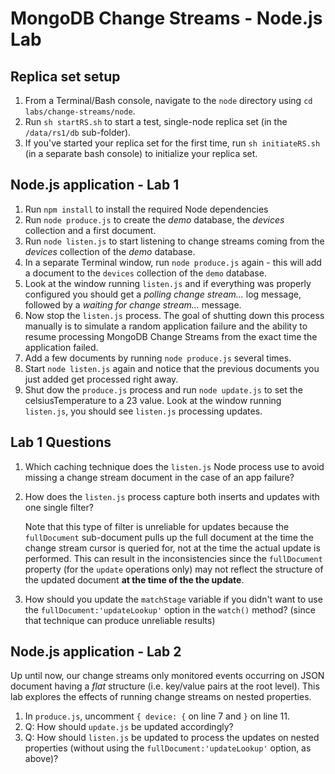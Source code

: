 # MongoDB Change Streams - Node.js Lab

## Replica set setup

1. From a Terminal/Bash console, navigate to the `node` directory using `cd labs/change-streams/node`.
1. Run `sh startRS.sh` to start a test, single-node replica set (in the `/data/rs1/db` sub-folder).
1. If you've started your replica set for the first time, run `sh initiateRS.sh` (in a separate bash console) to initialize your replica set.

## Node.js application - Lab 1

1. Run `npm install` to install the required Node dependencies
1. Run `node produce.js` to create the _demo_ database, the _devices_ collection and a first document.
1. Run `node listen.js` to start listening to change streams coming from the _devices_ collection of the _demo_ database.
1. In a separate Terminal window, run `node produce.js` again - this will add a document to the `devices` collection of the `demo` database.
1. Look at the window running `listen.js` and if everything was properly configured you should get a *polling change stream...* log message, followed by a *waiting for change stream...* message.
1. Now stop the `listen.js` process. The goal of shutting down this process manually is to simulate a random application failure and the ability to resume processing MongoDB Change Streams from the exact time the application failed.
1. Add a few documents by running `node produce.js` several times.
1. Start `node listen.js` again and notice that the previous documents you just added get processed right away.
1. Shut dow the `produce.js` process and run `node update.js` to set the celsiusTemperature to a 23 value. Look at the window running `listen.js`, you should see `listen.js` processing updates.

## Lab 1 Questions

1. Which caching technique does the `listen.js` Node process use to avoid missing a change stream document in the case of an app failure?
1. How does the `listen.js` process capture both inserts and updates with one single filter?

    Note that this type of filter is unreliable for updates because the `fullDocument` sub-document pulls up the full document at the time the change stream cursor is queried for, not at the time the actual update is performed. This can result in the inconsistencies since the `fullDocument` property (for the `update` operations only) may not reflect the structure of the updated document __at the time of the the update__.
1. How should you update the `matchStage` variable if you didn't want to use the `fullDocument:'updateLookup'` option in the `watch()` method? (since that technique can produce unreliable results)

## Node.js application - Lab 2

Up until now, our change streams only monitored events occurring on JSON document having a *flat* structure (i.e. key/value pairs at the root level). This lab explores the effects of running change streams on nested properties.

1. In `produce.js`, uncomment `{ device: {` on line 7 and `}` on line 11.
1. Q: How should `update.js` be updated accordingly?
1. Q: How should `listen.js` be updated to process the updates on nested properties (without using the `fullDocument:'updateLookup'` option, as above)?
